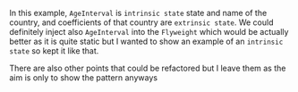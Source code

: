 In this example, `AgeInterval` is `intrinsic state` state and name of the country, and coefficients of that 
country are `extrinsic state`.  We could definitely inject also `AgeInterval` into the `Flyweight`
which would be actually better as it is quite static but I wanted to show an example of an `intrinsic state`
so kept it like that.

There are also other points that could be refactored but I leave them as the aim is only to show the 
pattern anyways 
     